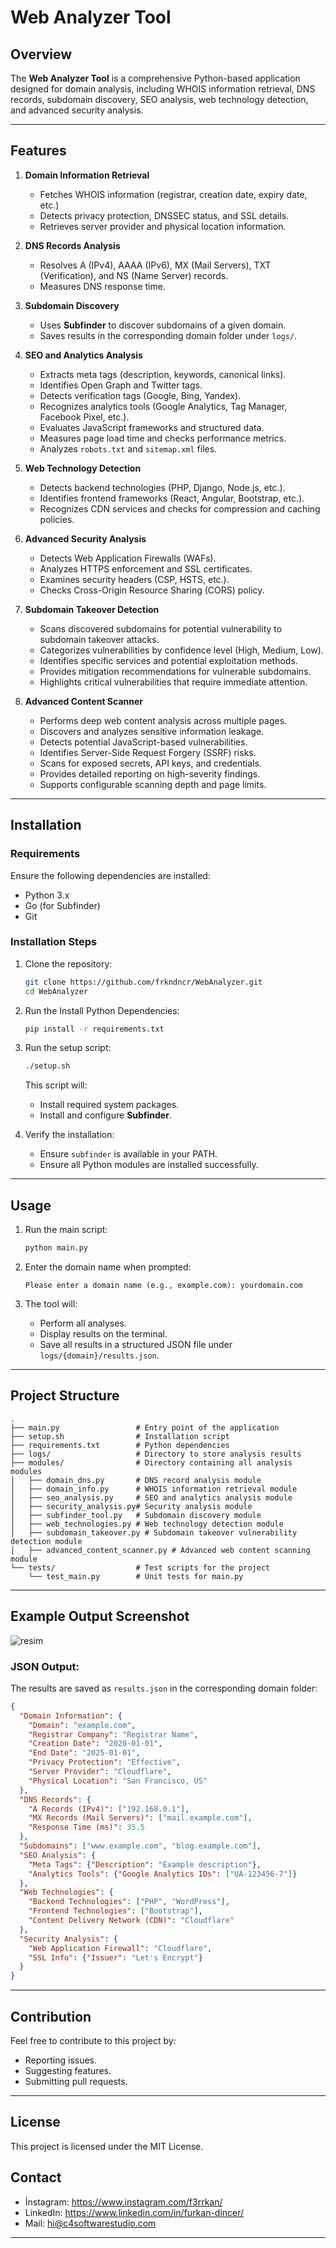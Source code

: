# Web Analyzer Tool

## Overview
The **Web Analyzer Tool** is a comprehensive Python-based application designed for domain analysis, including WHOIS information retrieval, DNS records, subdomain discovery, SEO analysis, web technology detection, and advanced security analysis.

---

## Features

1. **Domain Information Retrieval**
   - Fetches WHOIS information (registrar, creation date, expiry date, etc.)
   - Detects privacy protection, DNSSEC status, and SSL details.
   - Retrieves server provider and physical location information.

2. **DNS Records Analysis**
   - Resolves A (IPv4), AAAA (IPv6), MX (Mail Servers), TXT (Verification), and NS (Name Server) records.
   - Measures DNS response time.

3. **Subdomain Discovery**
   - Uses **Subfinder** to discover subdomains of a given domain.
   - Saves results in the corresponding domain folder under `logs/`.

4. **SEO and Analytics Analysis**
   - Extracts meta tags (description, keywords, canonical links).
   - Identifies Open Graph and Twitter tags.
   - Detects verification tags (Google, Bing, Yandex).
   - Recognizes analytics tools (Google Analytics, Tag Manager, Facebook Pixel, etc.).
   - Evaluates JavaScript frameworks and structured data.
   - Measures page load time and checks performance metrics.
   - Analyzes `robots.txt` and `sitemap.xml` files.

5. **Web Technology Detection**
   - Detects backend technologies (PHP, Django, Node.js, etc.).
   - Identifies frontend frameworks (React, Angular, Bootstrap, etc.).
   - Recognizes CDN services and checks for compression and caching policies.

6. **Advanced Security Analysis**
   - Detects Web Application Firewalls (WAFs).
   - Analyzes HTTPS enforcement and SSL certificates.
   - Examines security headers (CSP, HSTS, etc.).
   - Checks Cross-Origin Resource Sharing (CORS) policy.
7. **Subdomain Takeover Detection**
   * Scans discovered subdomains for potential vulnerability to subdomain takeover attacks.
   * Categorizes vulnerabilities by confidence level (High, Medium, Low).
   * Identifies specific services and potential exploitation methods.
   * Provides mitigation recommendations for vulnerable subdomains.
   * Highlights critical vulnerabilities that require immediate attention.
8. **Advanced Content Scanner**
   * Performs deep web content analysis across multiple pages.
   * Discovers and analyzes sensitive information leakage.
   * Detects potential JavaScript-based vulnerabilities.
   * Identifies Server-Side Request Forgery (SSRF) risks.
   * Scans for exposed secrets, API keys, and credentials.
   * Provides detailed reporting on high-severity findings.
   * Supports configurable scanning depth and page limits.
---

## Installation

### Requirements
Ensure the following dependencies are installed:
- Python 3.x
- Go (for Subfinder)
- Git

### Installation Steps

1. Clone the repository:
   ```bash
   git clone https://github.com/frkndncr/WebAnalyzer.git
   cd WebAnalyzer
   ```
2. Run the Install Python Dependencies:
   ```bash
   pip install -r requirements.txt
   ```
   
2. Run the setup script:
   ```bash
   ./setup.sh
   ```
   This script will:
   - Install required system packages.
   - Install and configure **Subfinder**.

3. Verify the installation:
   - Ensure `subfinder` is available in your PATH.
   - Ensure all Python modules are installed successfully.

---

## Usage

1. Run the main script:
   ```bash
   python main.py
   ```

2. Enter the domain name when prompted:
   ```
   Please enter a domain name (e.g., example.com): yourdomain.com
   ```

3. The tool will:
   - Perform all analyses.
   - Display results on the terminal.
   - Save all results in a structured JSON file under `logs/{domain}/results.json`.

---

## Project Structure

```plaintext
.
├── main.py                 # Entry point of the application
├── setup.sh                # Installation script
├── requirements.txt        # Python dependencies
├── logs/                   # Directory to store analysis results
├── modules/                # Directory containing all analysis modules
│   ├── domain_dns.py       # DNS record analysis module
│   ├── domain_info.py      # WHOIS information retrieval module
│   ├── seo_analysis.py     # SEO and analytics analysis module
│   ├── security_analysis.py# Security analysis module
│   ├── subfinder_tool.py   # Subdomain discovery module
│   ├── web_technologies.py # Web technology detection module
│   ├── subdomain_takeover.py # Subdomain takeover vulnerability detection module
│   ├── advanced_content_scanner.py # Advanced web content scanning module
└── tests/                  # Test scripts for the project
    └── test_main.py        # Unit tests for main.py
```

---

## Example Output Screenshot

![resim](https://github.com/user-attachments/assets/61580f3c-741b-46b3-aefb-5590f895f856)

### JSON Output:
The results are saved as `results.json` in the corresponding domain folder:

```json
{
  "Domain Information": {
    "Domain": "example.com",
    "Registrar Company": "Registrar Name",
    "Creation Date": "2020-01-01",
    "End Date": "2025-01-01",
    "Privacy Protection": "Effective",
    "Server Provider": "Cloudflare",
    "Physical Location": "San Francisco, US"
  },
  "DNS Records": {
    "A Records (IPv4)": ["192.168.0.1"],
    "MX Records (Mail Servers)": ["mail.example.com"],
    "Response Time (ms)": 35.5
  },
  "Subdomains": ["www.example.com", "blog.example.com"],
  "SEO Analysis": {
    "Meta Tags": {"Description": "Example description"},
    "Analytics Tools": {"Google Analytics IDs": ["UA-123456-7"]}
  },
  "Web Technologies": {
    "Backend Technologies": ["PHP", "WordPress"],
    "Frontend Technologies": ["Bootstrap"],
    "Content Delivery Network (CDN)": "Cloudflare"
  },
  "Security Analysis": {
    "Web Application Firewall": "Cloudflare",
    "SSL Info": {"Issuer": "Let's Encrypt"}
  }
}
```

---

## Contribution

Feel free to contribute to this project by:
- Reporting issues.
- Suggesting features.
- Submitting pull requests.

---

## License

This project is licensed under the MIT License.

## Contact

- İnstagram: https://www.instagram.com/f3rrkan/
- LinkedIn: https://www.linkedin.com/in/furkan-dincer/
- Mail: hi@c4softwarestudio.com

---

